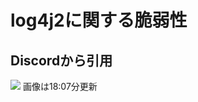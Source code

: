 # log4j2に関する脆弱性
## Discordから引用
![](https://media.discordapp.net/attachments/917068036123557898/918790428726276136/unknown.png)
画像は18:07分更新